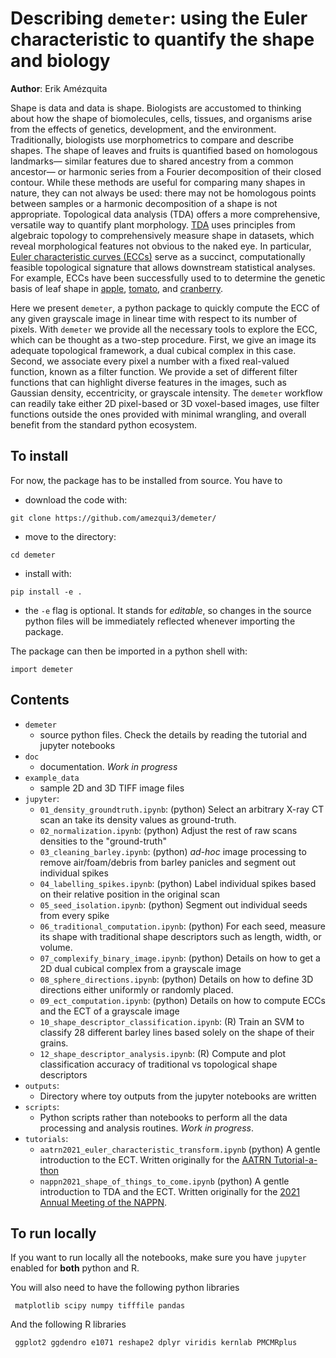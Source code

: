 # Describing `demeter`: using the Euler characteristic to quantify the shape and biology

**Author**: Erik Amézquita

Shape is data and data is shape. Biologists are accustomed to thinking about how the shape of biomolecules, cells, tissues, and organisms arise from the effects of genetics, development, and the environment. Traditionally, biologists use morphometrics to compare and describe shapes. The shape of leaves and fruits is quantified based on homologous landmarks&mdash; similar features due to shared ancestry from a common ancestor&mdash; or harmonic series from a Fourier decomposition of their closed contour. While these methods are useful for comparing many shapes in nature, they can not always be used: there may not be homologous points between samples or a harmonic decomposition of a shape is not appropriate. Topological data analysis (TDA) offers a more comprehensive, versatile way to quantify plant morphology. [TDA](https://doi.org/10.1038/srep01236) uses principles from algebraic topology to comprehensively measure shape in datasets, which reveal morphological features not obvious to the naked eye. In particular, [Euler characteristic curves (ECCs)](https://doi.org/10.1093/imaiai/iau011) serve as a succinct, computationally feasible topological signature that allows downstream statistical analyses. For example, ECCs have been successfully used to to determine the genetic basis of leaf shape in [apple](https://doi.org/10.1104/pp.18.00104), [tomato](https://doi.org/10.1038/s41438-019-0146-2), and [cranberry](https://10.7717/peerj.5461). 

Here we present `demeter`, a python package to quickly compute the ECC of any given grayscale image in linear time with respect to its number of pixels. With `demeter` we provide all the necessary tools to explore the ECC, which can be thought as a two-step procedure. First, we give an image its adequate topological framework, a dual cubical complex in this case. Second, we associate every pixel a number with a fixed real-valued function, known as a filter function. We provide a set of different filter functions that can highlight diverse features in the images, such as Gaussian density, eccentricity, or grayscale intensity. The `demeter` workflow can readily take either 2D pixel-based or 3D voxel-based images, use filter functions outside the ones provided with minimal wrangling, and overall benefit from the standard python ecosystem.

## To install

For now, the package has to be installed from source. You have to 

* download the code with:
```shell
git clone https://github.com/amezqui3/demeter/
```
* move to the directory:
```shell
cd demeter
```
* install with:
```shell
pip install -e .
```

* the `-e` flag is optional. It stands for _editable_, so changes in the source python files will be immediately reflected whenever importing the package.

The package can then be imported in a python shell with:
```shell
import demeter
``` 

## Contents

- `demeter`
    - source python files. Check the details by reading the tutorial and jupyter notebooks
- `doc`
    - documentation. _Work in progress_
- `example_data`
    - sample 2D and 3D TIFF image files
- `jupyter`:
    - `01_density_groundtruth.ipynb`: (python) Select an arbitrary X-ray CT scan an take its density values as ground-truth.
    - `02_normalization.ipynb`: (python) Adjust the rest of raw scans densities to the "ground-truth"
    - `03_cleaning_barley.ipynb`: (python) _ad-hoc_ image processing to remove air/foam/debris from barley panicles and segment out individual spikes
    - `04_labelling_spikes.ipynb`: (python) Label individual spikes based on their relative position in the original scan
    - `05_seed_isolation.ipynb`: (python) Segment out individual seeds from every spike
    - `06_traditional_computation.ipynb`: (python) For each seed, measure its shape with traditional shape descriptors such as length, width, or volume.
    - `07_complexify_binary_image.ipynb`: (python) Details on how to get a 2D dual cubical complex from a grayscale image
    - `08_sphere_directions.ipynb`: (python) Details on how to define 3D directions either uniformly or randomly placed.
    - `09_ect_computation.ipynb`: (python) Details on how to compute ECCs and the ECT of a grayscale image
    - `10_shape_descriptor_classification.ipynb`: (R) Train an SVM to classify 28 different barley lines based solely on the shape of their grains.
    - `12_shape_descriptor_analysis.ipynb`: (R) Compute and plot classification accuracy of traditional vs topological shape descriptors
- `outputs`: 
    - Directory where toy outputs from the jupyter notebooks are written
- `scripts`:
    - Python scripts rather than notebooks to perform all the data processing and analysis routines. _Work in progress_.
- `tutorials`:
    - `aatrn2021_euler_characteristic_transform.ipynb` (python) A gentle introduction to the ECT. Written originally for the [AATRN Tutorial-a-thon](https://sites.google.com/view/aatrn-tutorial-a-thon)
    - `nappn2021_shape_of_things_to_come.ipynb` (python) A gentle introduction to TDA and the ECT. Written originally for the [2021 Annual Meeting of the NAPPN](https://www.nappn2021.org).

## To run locally

If you want to run locally all the notebooks, make sure you have `jupyter` enabled for **both** python and R.

You will also need to have the following python libraries

     matplotlib scipy numpy tifffile pandas

And the following R libraries

     ggplot2 ggdendro e1071 reshape2 dplyr viridis kernlab PMCMRplus
